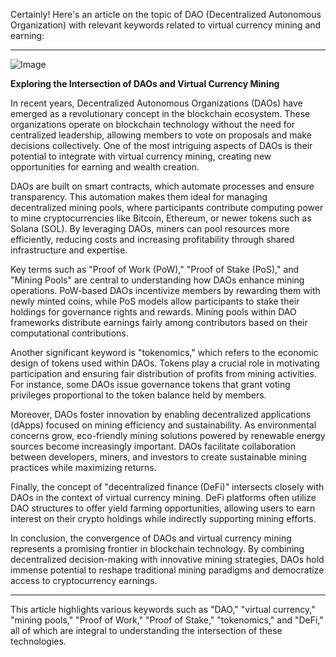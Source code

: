 Certainly! Here's an article on the topic of DAO (Decentralized Autonomous Organization) with relevant keywords related to virtual currency mining and earning:

---

![Image](https://github.com/user-attachments/assets/31692037-0104-4703-abd1-696b6a7dd41b)

**Exploring the Intersection of DAOs and Virtual Currency Mining**

In recent years, Decentralized Autonomous Organizations (DAOs) have emerged as a revolutionary concept in the blockchain ecosystem. These organizations operate on blockchain technology without the need for centralized leadership, allowing members to vote on proposals and make decisions collectively. One of the most intriguing aspects of DAOs is their potential to integrate with virtual currency mining, creating new opportunities for earning and wealth creation.

DAOs are built on smart contracts, which automate processes and ensure transparency. This automation makes them ideal for managing decentralized mining pools, where participants contribute computing power to mine cryptocurrencies like Bitcoin, Ethereum, or newer tokens such as Solana (SOL). By leveraging DAOs, miners can pool resources more efficiently, reducing costs and increasing profitability through shared infrastructure and expertise.

Key terms such as "Proof of Work (PoW)," "Proof of Stake (PoS)," and "Mining Pools" are central to understanding how DAOs enhance mining operations. PoW-based DAOs incentivize members by rewarding them with newly minted coins, while PoS models allow participants to stake their holdings for governance rights and rewards. Mining pools within DAO frameworks distribute earnings fairly among contributors based on their computational contributions.

Another significant keyword is "tokenomics," which refers to the economic design of tokens used within DAOs. Tokens play a crucial role in motivating participation and ensuring fair distribution of profits from mining activities. For instance, some DAOs issue governance tokens that grant voting privileges proportional to the token balance held by members.

Moreover, DAOs foster innovation by enabling decentralized applications (dApps) focused on mining efficiency and sustainability. As environmental concerns grow, eco-friendly mining solutions powered by renewable energy sources become increasingly important. DAOs facilitate collaboration between developers, miners, and investors to create sustainable mining practices while maximizing returns.

Finally, the concept of "decentralized finance (DeFi)" intersects closely with DAOs in the context of virtual currency mining. DeFi platforms often utilize DAO structures to offer yield farming opportunities, allowing users to earn interest on their crypto holdings while indirectly supporting mining efforts.

In conclusion, the convergence of DAOs and virtual currency mining represents a promising frontier in blockchain technology. By combining decentralized decision-making with innovative mining strategies, DAOs hold immense potential to reshape traditional mining paradigms and democratize access to cryptocurrency earnings.

--- 

This article highlights various keywords such as "DAO," "virtual currency," "mining pools," "Proof of Work," "Proof of Stake," "tokenomics," and "DeFi," all of which are integral to understanding the intersection of these technologies.